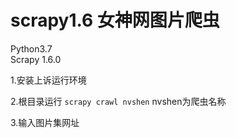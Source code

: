 # scrapy1.6 女神网图片爬虫
Python3.7  
Scrapy 1.6.0

1.安装上诉运行环境  

2.根目录运行 `scrapy crawl nvshen`  nvshen为爬虫名称  

3.输入图片集网址
